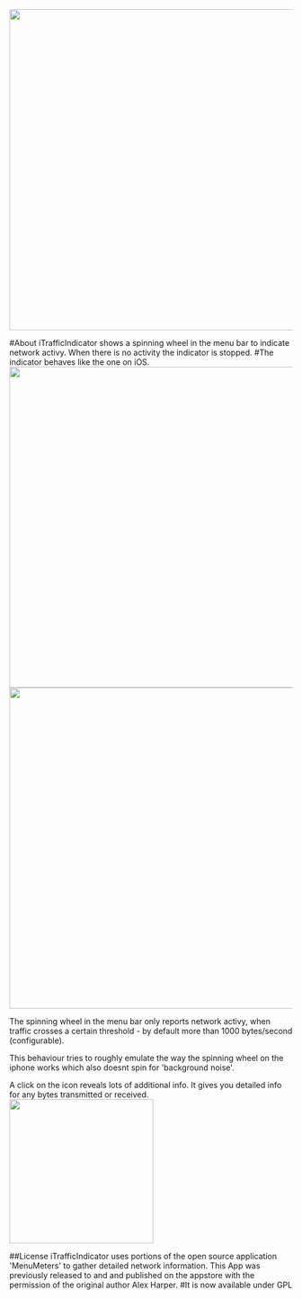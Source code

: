 <img width="570px" src="ipliLogo.png"/>

#About
iTrafficIndicator shows a spinning wheel in the menu bar to indicate network activy. When there is no activity the indicator is stopped.
#The indicator behaves like the one on iOS.
<img width="570px" src="ipli1.png"/>
<img width="570px" src="ipli2.png"/>

The spinning wheel in the menu bar only reports network activy, when traffic crosses a certain threshold - by default more than 1000 bytes/second (configurable).

This behaviour tries to roughly emulate the way the spinning wheel on the iphone works which also doesnt spin for 'background noise'.


A click on the icon reveals lots of additional info. It gives you detailed info for any bytes transmitted or received.
<img width="256px" src="ipli3.png"/>

##License
iTrafficIndicator uses portions of the open source application 'MenuMeters' to gather detailed network information. This App was previously released to and and published on the appstore with the permission of the original author Alex Harper.
#It is now available under GPL